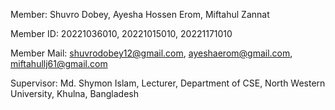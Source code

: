 Member: Shuvro Dobey, Ayesha Hossen Erom, Miftahul Zannat

Member ID: 20221036010, 20221015010, 20221171010

Member Mail: shuvrodobey12@gmail.com, ayeshaerom@gmail.com, miftahullj61@gmail.com

Supervisor: Md. Shymon Islam, Lecturer, Department of CSE, North Western University, Khulna, Bangladesh
